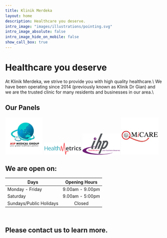 ```yaml
---
title: Klinik Merdeka
layout: home
description: Healthcare you deserve.
intro_image: "images/illustrations/pointing.svg"
intro_image_absolute: false
intro_image_hide_on_mobile: false
show_call_box: true
---
```

# Healthcare you deserve
At Klinik Merdeka, we strive to provide you with high quality healthcare.\ 
We have been operating since 2014 (previously known as Klinik Dr Gian) and we are the trusted clinic for many residents and businesses in our area.\
## Our Panels
<img src="./images/panel/asp.jpg" width="120px" />
<img src="./images/panel/healthmetrics.png" width="120px" />
<img src="./images/panel/IHP.png" width="120px" />
<img src="./images/panel/micare.jpeg" width="120px" />

## We are open on: 

| Days                                  | Opening Hours   |
| ------------------------------------- | :-------------: |
| Monday - Friday                       | 9.00am - 9.00pm |
| Saturday                              | 9.00am - 5:00pm |
| Sundays/Public Holidays               | Closed          |      

<br>

## Please contact us to learn more.
